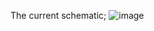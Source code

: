 The current schematic;
![image](https://github.com/user-attachments/assets/cd62b3b9-0b50-4559-bafc-9bf4259f043b)
